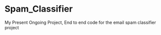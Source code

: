 # Spam_Classifier

My Present Ongoing Project, End to end code for the email spam classifier project
